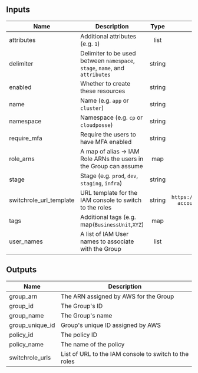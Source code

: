 ## Inputs

| Name | Description | Type | Default | Required |
|------|-------------|:----:|:-----:|:-----:|
| attributes | Additional attributes (e.g. `1`) | list | `<list>` | no |
| delimiter | Delimiter to be used between `namespace`, `stage`, `name`, and `attributes` | string | `-` | no |
| enabled | Whether to create these resources | string | `true` | no |
| name | Name  (e.g. `app` or `cluster`) | string | - | yes |
| namespace | Namespace (e.g. `cp` or `cloudposse`) | string | - | yes |
| require_mfa | Require the users to have MFA enabled | string | `false` | no |
| role_arns | A map of alias -> IAM Role ARNs the users in the Group can assume | map | `<map>` | no |
| stage | Stage (e.g. `prod`, `dev`, `staging`, `infra`) | string | - | yes |
| switchrole_url_template | URL template for the IAM console to switch to the roles | string | `https://signin.aws.amazon.com/switchrole?account=%s&roleName=%s&displayName=%s` | no |
| tags | Additional tags (e.g. map(`BusinessUnit`,`XYZ`) | map | `<map>` | no |
| user_names | A list of IAM User names to associate with the Group | list | - | yes |

## Outputs

| Name | Description |
|------|-------------|
| group_arn | The ARN assigned by AWS for the Group |
| group_id | The Group's ID |
| group_name | The Group's name |
| group_unique_id | Group's unique ID assigned by AWS |
| policy_id | The policy ID |
| policy_name | The name of the policy |
| switchrole_urls | List of URL to the IAM console to switch to the roles |

